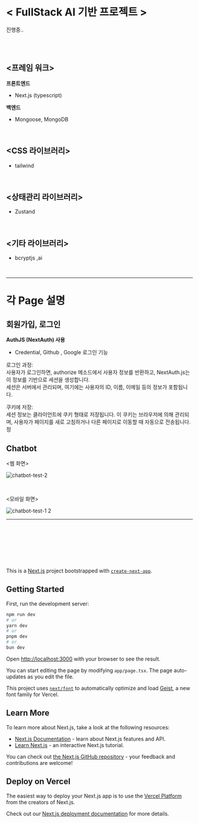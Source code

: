 # < FullStack AI 기반 프로젝트 >
진행중..

<br/><br/>



## <프레임 워크>
**프론트엔드**
- Next.js (typescript)

**백엔드**
- Mongoose, MongoDB

<br/>

## <CSS 라이브러리>
- tailwind

<br/>

## <상태관리 라이브러리>
- Zustand

<br/>

## <기타 라이브러리>
- bcryptjs ,ai

<br/>

***


# 각 Page 설명 

## 회원가입, 로그인
**AuthJS (NextAuth) 사용**
- Credential, Github , Google 로그인 기능

로그인 과정: <br/>
사용자가 로그인하면, authorize 메소드에서 사용자 정보를 반환하고, NextAuth.js는 이 정보를 기반으로 세션을 생성합니다.  <br/>
세션은 서버에서 관리되며, 여기에는 사용자의 ID, 이름, 이메일 등의 정보가 포함됩니다.

쿠키에 저장: <br/>
세션 정보는 클라이언트에 쿠키 형태로 저장됩니다. 이 쿠키는 브라우저에 의해 관리되며, 사용자가 페이지를 새로 고침하거나 다른 페이지로 이동할 때 자동으로 전송됩니다.정


## Chatbot

<웹 화면>

![chatbot-test-2](https://github.com/user-attachments/assets/9951f29b-483b-4849-8de0-0d1599674e0e)

<br/>

<모바일 화면>

![chatbot-test-1 2](https://github.com/user-attachments/assets/406af46c-3da5-44e9-8f7f-88aed67556a1)









***








<br/><br/><br/><br/><br/><br/>



This is a [Next.js](https://nextjs.org) project bootstrapped with [`create-next-app`](https://nextjs.org/docs/app/api-reference/cli/create-next-app).

## Getting Started

First, run the development server:

```bash
npm run dev
# or
yarn dev
# or
pnpm dev
# or
bun dev
```

Open [http://localhost:3000](http://localhost:3000) with your browser to see the result.

You can start editing the page by modifying `app/page.tsx`. The page auto-updates as you edit the file.

This project uses [`next/font`](https://nextjs.org/docs/app/building-your-application/optimizing/fonts) to automatically optimize and load [Geist](https://vercel.com/font), a new font family for Vercel.

## Learn More

To learn more about Next.js, take a look at the following resources:

- [Next.js Documentation](https://nextjs.org/docs) - learn about Next.js features and API.
- [Learn Next.js](https://nextjs.org/learn) - an interactive Next.js tutorial.

You can check out [the Next.js GitHub repository](https://github.com/vercel/next.js) - your feedback and contributions are welcome!

## Deploy on Vercel

The easiest way to deploy your Next.js app is to use the [Vercel Platform](https://vercel.com/new?utm_medium=default-template&filter=next.js&utm_source=create-next-app&utm_campaign=create-next-app-readme) from the creators of Next.js.

Check out our [Next.js deployment documentation](https://nextjs.org/docs/app/building-your-application/deploying) for more details.
